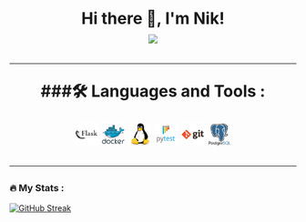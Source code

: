 <h1 align="center">Hi there 👋, I'm Nik!
  

  <div id="header" align="center">
  <img src="https://static.tildacdn.com/tild3165-6463-4563-a333-643137616537/cat-computer-veryfas.gif" width="100"/>
  </div>

  ---    
  ###:hammer_and_wrench: Languages and Tools :
  <div>
  <img src="https://github.com/devicons/devicon/blob/master/icons/flask/flask-original-wordmark.svg" title="flask" **alt="flask" width="40" height="40"/>
  <img src="https://github.com/devicons/devicon/blob/master/icons/docker/docker-original-wordmark.svg" title="docker" **alt="docker" width="40" height="40"/>
  <img src="https://github.com/devicons/devicon/blob/master/icons/linux/linux-original.svg" title="linux" **alt="linux" width="40" height="40"/>
  <img src="https://github.com/devicons/devicon/blob/master/icons/pytest/pytest-original-wordmark.svg" title="pytest" **alt="pytest" width="40" height="40"/>
  <img src="https://github.com/devicons/devicon/blob/master/icons/git/git-original-wordmark.svg" title="Git" **alt="Git" width="40" height="40"/>
  <img src="https://github.com/devicons/devicon/blob/master/icons/postgresql/postgresql-original-wordmark.svg" title="postgresql" **alt="postgresql" width="40" height="40"/>
  </div>

  ---
  ### :fire: My Stats :
  [![GitHub Streak](http://github-readme-streak-stats.herokuapp.com?user=nikkitkit007&theme=dark&background=000000)](https://git.io/streak-stats)
